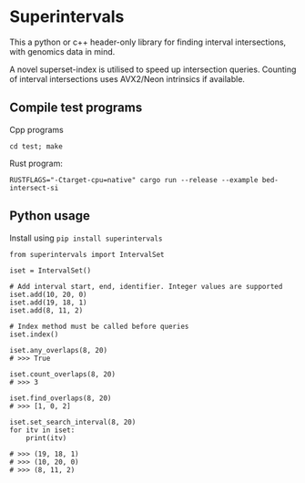 Superintervals
==============

This a python or c++ header-only library for finding
interval intersections, with genomics data in mind.

A novel superset-index is utilised to speed up intersection
queries. Counting of interval intersections uses AVX2/Neon 
intrinsics if available.

Compile test programs
---------------------

Cpp programs

`cd test; make`

Rust program:

`RUSTFLAGS="-Ctarget-cpu=native" cargo run --release --example bed-intersect-si`

Python usage
------------
Install using `pip install superintervals`

```
from superintervals import IntervalSet

iset = IntervalSet()

# Add interval start, end, identifier. Integer values are supported
iset.add(10, 20, 0)
iset.add(19, 18, 1)
iset.add(8, 11, 2)

# Index method must be called before queries
iset.index()

iset.any_overlaps(8, 20)
# >>> True

iset.count_overlaps(8, 20)
# >>> 3

iset.find_overlaps(8, 20)
# >>> [1, 0, 2]

iset.set_search_interval(8, 20)
for itv in iset:
    print(itv)

# >>> (19, 18, 1) 
# >>> (10, 20, 0) 
# >>> (8, 11, 2)

```